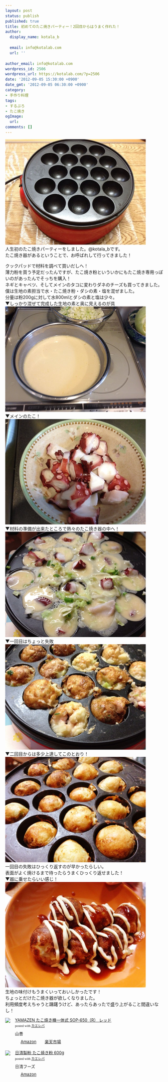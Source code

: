 ```yaml
---
layout: post
status: publish
published: true
title: 初めてのたこ焼きパーティー！2回目からはうまく作れた！
author:
  display_name: kotala_b

  email: info@kotalab.com
  url: ''

author_email: info@kotalab.com
wordpress_id: 2506
wordpress_url: https://kotalab.com/?p=2506
date: '2012-09-05 15:30:00 +0900'
date_gmt: '2012-09-05 06:30:00 +0900'
category:
- 手作り料理
tags:
- するぷろ
- たこ焼き
ogImage:
  url:
comments: []
---
```

<p><img alt="" src="/wp-content/uploads/slooProImg_20120905011955.jpg" width="448" height="336" /><br />
人生初のたこ焼きパーティーをしました。@kotala_bです。<br />
たこ焼き器があるということで、お呼ばれして行ってきました！<br />
</p>
<!--more-->
<p>クックパッドで材料を調べて買いだしへ！<br />
薄力粉を買う予定だったんですが、たこ焼き粉といういかにもたこ焼き専用っぽいのがあったんでそっちを購入！<br />
ネギとキャベツ、そしてメインのタコに変わりダネのチーズも買ってきました。<br />
僕は生地の素担当で水・たこ焼き粉・ダシの素・塩を混ぜました。<br />
分量は粉200gに対して水800mlとダシの素と塩は少々。<br />
▼しっかり混ぜて完成した生地の素と奥に見えるのが具<br />
<img alt="" src="/wp-content/uploads/slooProImg_20120905012002.jpg" width="448" height="336" /><br />
▼メインのたこ！<br />
<img alt="" src="/wp-content/uploads/slooProImg_20120905011959.jpg" width="448" height="336" /><br />
▼材料の準備が出来たところで熱々のたこ焼き器の中へ！<br />
<img alt="" src="/wp-content/uploads/slooProImg_20120905011952.jpg" width="448" height="336" /><br />
▼一回目はちょっと失敗<br />
<img alt="" src="/wp-content/uploads/slooProImg_20120905011948.jpg" width="448" height="336" /><br />
▼二回目からは多少上達してこのとおり！<br />
<img alt="" src="/wp-content/uploads/slooProImg_20120905011940.jpg" width="448" height="336" /><br />
一回目の失敗はひっくり返すのが早かったらしい。<br />
表面がよく焼けるまで待ったらうまくひっくり返せました！<br />
▼器に乗せたらいい感じ！<br />
<img alt="" src="/wp-content/uploads/slooProImg_20120905011946.jpg" width="448" height="336" /><br />
生地の味付けもうまくいっておいしかったです！<br />
ちょっとだけたこ焼き器が欲しくなりました。<br />
利用頻度考えちゃうと躊躇うけど、あったらあったで盛り上がること間違いなし！</p>
<div class="kaerebalink-box" style="text-align:left;padding-bottom:20px;font-size:small;/zoom: 1;overflow: hidden;">
<div class="kaerebalink-image" style="float:left;margin:0 15px 10px 0;"><a href="https://www.amazon.co.jp/exec/obidos/ASIN/B000MXFPH8/same-22/ref=nosim/" rel="nofollow" target="_blank"><img src="https://images-fe.ssl-images-amazon.com/images/I/41%2BHMKVEsXL._SL160_.jpg" style="border: none;" /></a></div>
<div class="kaerebalink-info" style="line-height:120%;/zoom: 1;overflow: hidden;">
<div class="kaerebalink-name" style="margin-bottom:10px;line-height:120%"><a href="https://www.amazon.co.jp/exec/obidos/ASIN/B000MXFPH8/same-22/ref=nosim/" rel="nofollow" target="_blank">YAMAZEN たこ焼き機一体式 SOP-650（R） レッド</a>
<div class="kaerebalink-powered-date" style="font-size:8pt;margin-top:5px;font-family:verdana;line-height:120%">posted with <a href="https://kaereba.com" target="_blank">カエレバ</a></div>
</div>
<div class="kaerebalink-detail" style="margin-bottom:5px;"> 山善     </div>
<div class="kaerebalink-link1" style="margin-top:10px;">
<div class="shoplinkamazon" style="display:inline;margin-right:5px;background: url('https://img.yomereba.com/tam_k_01.gif') 0 0 no-repeat;padding: 2px 0 2px 18px;white-space: nowrap;"><a href="https://www.amazon.co.jp/gp/search?keywords=SOP-650&__mk_ja_JP=%83J%83%5E%83J%83i&tag=same-22" rel="nofollow" target="_blank" title="アマゾン" >Amazon</a></div>
<div class="shoplinkrakuten" style="display:inline;margin-right:5px;background: url('https://img.yomereba.com/tam_k_01.gif') 0 -50px no-repeat;padding: 2px 0 2px 18px;white-space: nowrap;"><a href="https://hb.afl.rakuten.co.jp/hgc/0fa7afc8.bbfc196a.0fa7afc9.d56c38f1/?pc=http%3A%2F%2Fsearch.rakuten.co.jp%2Fsearch%2Fmall%2FSOP-650%2F-%2Ff.1-p.1-s.1-sf.0-st.A-v.2%3Fx%3D0%26scid%3Daf_ich_link_urltxt%26m%3Dhttp%3A%2F%2Fm.rakuten.co.jp%2F" rel="nofollow" target="_blank" title="楽天市場" >楽天市場</a></div>
</div>
</div>
<div class="booklink-footer" style="clear: left"></div>
</div>
<div class="kaerebalink-box" style="text-align:left;padding-bottom:20px;font-size:small;/zoom: 1;overflow: hidden;">
<div class="kaerebalink-image" style="float:left;margin:0 15px 10px 0;"><a href="https://www.amazon.co.jp/exec/obidos/ASIN/B002PGZHBE/same-22/ref=nosim/" rel="nofollow" target="_blank"><img src="https://images-fe.ssl-images-amazon.com/images/I/31MmgV8TFKL._SL160_.jpg" style="border: none;" /></a></div>
<div class="kaerebalink-info" style="line-height:120%;/zoom: 1;overflow: hidden;">
<div class="kaerebalink-name" style="margin-bottom:10px;line-height:120%"><a href="https://www.amazon.co.jp/exec/obidos/ASIN/B002PGZHBE/same-22/ref=nosim/" rel="nofollow" target="_blank">日清製粉 たこ焼き粉 600g</a>
<div class="kaerebalink-powered-date" style="font-size:8pt;margin-top:5px;font-family:verdana;line-height:120%">posted with <a href="https://kaereba.com" target="_blank">カエレバ</a></div>
</div>
<div class="kaerebalink-detail" style="margin-bottom:5px;"> 日清フーズ     </div>
<div class="kaerebalink-link1" style="margin-top:10px;">
<div class="shoplinkamazon" style="display:inline;margin-right:5px;background: url('https://img.yomereba.com/tam_k_01.gif') 0 0 no-repeat;padding: 2px 0 2px 18px;white-space: nowrap;"><a href="https://www.amazon.co.jp/gp/search?keywords=%93%FA%90%B4%90%BB%95%B2&__mk_ja_JP=%83J%83%5E%83J%83i&tag=same-22" rel="nofollow" target="_blank" title="アマゾン" >Amazon</a></div>
</div>
</div>
<div class="booklink-footer" style="clear: left"></div>
</div>
